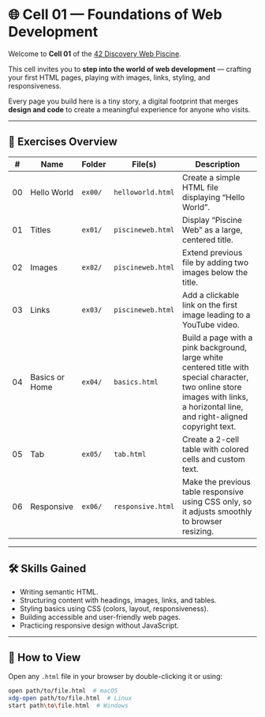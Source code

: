 # 🌐 Cell 01 — Foundations of Web Development

Welcome to **Cell 01** of the [42 Discovery Web Piscine](https://github.com/joolibar/42-piscine-discovery-web).  

This cell invites you to **step into the world of web development** — crafting your first HTML pages, playing with images, links, styling, and responsiveness.  

Every page you build here is a tiny story, a digital footprint that merges **design and code** to create a meaningful experience for anyone who visits.

---

## 📜 Exercises Overview

| #   | Name           | Folder  | File(s)           | Description |
| --- | -------------- | ------- | ----------------- | ----------- |
| 00  | Hello World    | `ex00/` | `helloworld.html` | Create a simple HTML file displaying “Hello World”. |
| 01  | Titles         | `ex01/` | `piscineweb.html` | Display “Piscine Web” as a large, centered title. |
| 02  | Images         | `ex02/` | `piscineweb.html` | Extend previous file by adding two images below the title. |
| 03  | Links          | `ex03/` | `piscineweb.html` | Add a clickable link on the first image leading to a YouTube video. |
| 04  | Basics or Home | `ex04/` | `basics.html`     | Build a page with a pink background, large white centered title with special character, two online store images with links, a horizontal line, and right-aligned copyright text. |
| 05  | Tab           | `ex05/` | `tab.html`        | Create a 2-cell table with colored cells and custom text. |
| 06  | Responsive    | `ex06/` | `responsive.html`  | Make the previous table responsive using CSS only, so it adjusts smoothly to browser resizing. |

---

## 🛠 Skills Gained
- Writing semantic HTML.
- Structuring content with headings, images, links, and tables.
- Styling basics using CSS (colors, layout, responsiveness).
- Building accessible and user-friendly web pages.
- Practicing responsive design without JavaScript.

---

## 🚀 How to View

Open any `.html` file in your browser by double-clicking it or using:  
```bash
open path/to/file.html  # macOS
xdg-open path/to/file.html  # Linux
start path\to\file.html  # Windows
